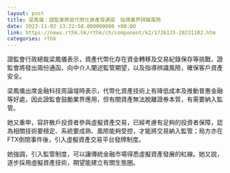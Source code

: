 ```yaml
---
layout: post
title: 梁鳳儀：證監會將就代幣化資產發通函　指導業界辨識風險
date: 2023-11-02 13:22:58.000000000 +08:00
link: https://news.rthk.hk/rthk/ch/component/k2/1726115-20231102.htm
categories: rthk
---
```


證監會行政總裁梁鳳儀表示，資產代幣化存在資金轉移及交易紀錄保存等挑戰，證監會將發出兩份通函，向中介人闡述監管期望，以及指導辨識風險，確保客戶資產安全。

梁鳳儀出席金融科技周論壇時表示，代幣化資產技術上有降低成本及推動普惠金融等好處，因此證監會鼓勵業界應用，但有關資產無法脫離證券本質，有需要納入監管。

她又重申，容許散戶投資者參與虛擬資產交易，已經考慮有足夠的投資者保障，認為相關技術要穩定、系統要成熟、風險能夠受控，才能將交易納入監管；局方亦在FTX倒閉事件後，引入虛擬資產交易平台發牌制度。

她強調，引入監管制度，可以讓傳統金融市場得悉虛擬資產發展的紅線。她又說，逐步採用虛擬資產技術，期望能建立有關生態圈。
